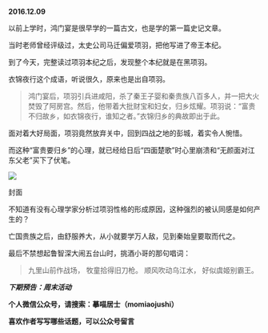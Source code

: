 
          
            
**2016.12.09**

以前上学时，鸿门宴是很早学的一篇古文，也是学的第一篇史记文章。

当时老师曾经评级过，太史公司马迁偏爱项羽，把他写进了帝王本纪。

到了今天，完整读过项羽本纪之后，发现整个本纪就是在黑项羽。

衣锦夜行这个成语，听说很久，原来也是出自项羽。
>鸿门宴后，项羽引兵进咸阳，杀了秦王子婴和秦贵族八百多人，并一把大火焚毁了阿房宫。然后，他带着大批财宝和妇女，归乡炫耀。项羽说：“富贵不归故乡，如衣锦夜行，谁知之者。”衣锦归乡的典故即出于此。



面对着大好局面，项羽竟然放弃关中，回到四战之地的彭城，着实令人惋惜。

而这种“富贵要归乡”的心理，就已经给日后“四面楚歌”时心里崩溃和“无颜面对江东父老”买下了伏笔。




![](//upload-images.jianshu.io/upload_images/51001-8c156792128b08f8.jpg)

封面


不知道有没有心理学家分析过项羽性格的形成原因，这种强烈的被认同感是如何产生的？

亡国贵族之后，由舒服养大，从小就要学万人敌，见到秦始皇要取而代之。

最后不禁想起鲁智深大闹五台山时，挑酒小哥的那句唱词：
>九里山前作战场，
牧童拾得旧刀枪。
顺风吹动乌江水，
好似虞姬别霸王。




***下期预告：周末活动***


**个人微信公众号，请搜索：摹喵居士（momiaojushi）**

**喜欢作者写写哪些话题，可以公众号留言**

          
        